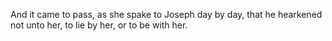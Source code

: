 And it came to pass, as she spake to Joseph day by day, that he hearkened not unto her, to lie by her, or to be with her.
